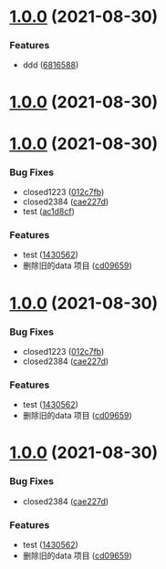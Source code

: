 # [1.0.0](https://github.com/myNameCao/node/compare/v2.9.2...v1.0.0) (2021-08-30)


### Features

* ddd ([6816588](https://github.com/myNameCao/node/commit/681658864cc6747408c1316748db6a56461f40c5))



# [1.0.0](https://github.com/myNameCao/node/compare/v2.9.2...v1.0.0) (2021-08-30)



# [1.0.0](https://github.com/myNameCao/node/compare/v2.9.1...v1.0.0) (2021-08-30)


### Bug Fixes

* closed1223 ([012c7fb](https://github.com/myNameCao/node/commit/012c7fbb7b257bde1042fd8083921825b4ad2d52))
* closed2384 ([cae227d](https://github.com/myNameCao/node/commit/cae227d739eda894d330dab580b868e765ebaa7f))
* test ([ac1d8cf](https://github.com/myNameCao/node/commit/ac1d8cfff073d51ad2d2ab5b6b42868e50e8b784))


### Features

* test ([1430562](https://github.com/myNameCao/node/commit/1430562e8dbe87349bfd83646a51e2716c3da0f0))
* 删除旧的data 项目 ([cd09659](https://github.com/myNameCao/node/commit/cd09659c4b117b11fca76497289364e86c843d18))



# [1.0.0](https://github.com/myNameCao/node/compare/v2.9.1...v1.0.0) (2021-08-30)


### Bug Fixes

* closed1223 ([012c7fb](https://github.com/myNameCao/node/commit/012c7fbb7b257bde1042fd8083921825b4ad2d52))
* closed2384 ([cae227d](https://github.com/myNameCao/node/commit/cae227d739eda894d330dab580b868e765ebaa7f))


### Features

* test ([1430562](https://github.com/myNameCao/node/commit/1430562e8dbe87349bfd83646a51e2716c3da0f0))
* 删除旧的data 项目 ([cd09659](https://github.com/myNameCao/node/commit/cd09659c4b117b11fca76497289364e86c843d18))



# [1.0.0](https://github.com/myNameCao/node/compare/v2.9.1...v1.0.0) (2021-08-30)


### Bug Fixes

* closed2384 ([cae227d](https://github.com/myNameCao/node/commit/cae227d739eda894d330dab580b868e765ebaa7f))


### Features

* test ([1430562](https://github.com/myNameCao/node/commit/1430562e8dbe87349bfd83646a51e2716c3da0f0))
* 删除旧的data 项目 ([cd09659](https://github.com/myNameCao/node/commit/cd09659c4b117b11fca76497289364e86c843d18))



